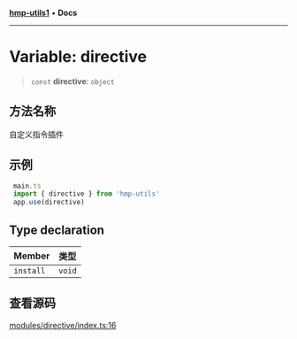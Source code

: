 [**hmp-utils1**](../README.md) • **Docs**

***

# Variable: directive

> `const` **directive**: `object`

## 方法名称

自定义指令插件

## 示例

```ts
 main.ts
 import { directive } from 'hmp-utils'
 app.use(directive)
```

## Type declaration

| Member | 类型 |
| :------ | :------ |
| `install` | `void` |

## 查看源码

[modules/directive/index.ts:16](https://github.com/hmp1049127947/hmp-utils/blob/dee7627dd7f5e043cd0494e8f8fdc05ccdb65423/src/modules/directive/index.ts#L16)
